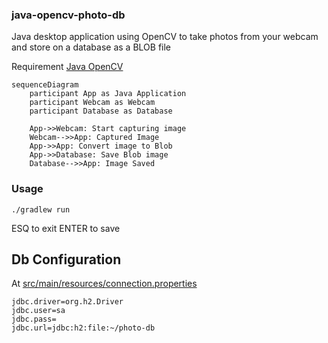 ### java-opencv-photo-db

Java desktop application using OpenCV to take photos from your webcam and store on a database as a BLOB file

Requirement
[Java OpenCV](https://opencv-java-tutorials.readthedocs.io/en/latest)


```mermaid
sequenceDiagram
    participant App as Java Application
    participant Webcam as Webcam
    participant Database as Database

    App->>Webcam: Start capturing image
    Webcam-->>App: Captured Image
    App->>App: Convert image to Blob
    App->>Database: Save Blob image
    Database-->>App: Image Saved
```

### Usage

```shell
./gradlew run
```

ESQ to exit
ENTER to save

## Db Configuration
At [src/main/resources/connection.properties](src/main/resources/connection.properties)
```properties
jdbc.driver=org.h2.Driver
jdbc.user=sa
jdbc.pass=
jdbc.url=jdbc:h2:file:~/photo-db
```
